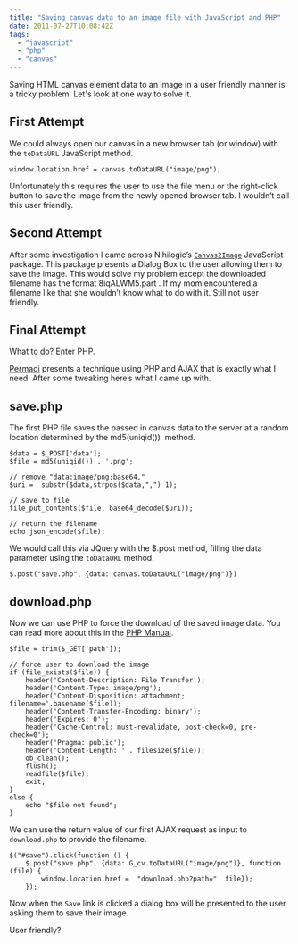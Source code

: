 ```yaml
---
title: "Saving canvas data to an image file with JavaScript and PHP"
date: 2011-07-27T10:08:42Z
tags:
  - "javascript"
  - "php"
  - "canvas"
---
```


Saving HTML canvas element data to an image in a user friendly manner is a tricky problem. Let's look at one way to solve it.

<!--more-->

## First Attempt

We could always open our canvas in a new browser tab (or window) with the `toDataURL` JavaScript method.

    window.location.href = canvas.toDataURL("image/png");

Unfortunately this requires the user to use the file menu or the right-click button to save the image from the newly opened browser tab. I wouldn’t call this user friendly.

## Second Attempt

After some investigation I came across Nihilogic’s [`Canvas2Image`][1] JavaScript package. This package presents a Dialog Box to the user allowing them to save the image. This would solve my problem except the downloaded filename has the format 8iqALWM5.part . If my mom encountered a filename like that she wouldn’t know what to do with it. Still not user friendly.

 [1]: http://www.nihilogic.dk/labs/canvas2image/

## Final Attempt

What to do? Enter PHP.

[Permadi][2] presents a technique using PHP and AJAX that is exactly what I need. After some tweaking here’s what I came up with.

 [2]: http://www.permadi.com/blog/2010/10/html5-saving-canvas-image-data-using-php-and-ajax/

## save.php

The first PHP file saves the passed in canvas data to the server at a random location determined by the md5(uniqid())  method.

    $data = $_POST['data'];
    $file = md5(uniqid()) . '.png';
    
    // remove "data:image/png;base64,"
    $uri =  substr($data,strpos($data,",") 1);
    
    // save to file
    file_put_contents($file, base64_decode($uri));
    
    // return the filename
    echo json_encode($file);

We would call this via JQuery with the $.post method, filling the data parameter using the `toDataURL` method.

    $.post("save.php", {data: canvas.toDataURL("image/png")})

## download.php

Now we can use PHP to force the download of the saved image data. You can read more about this in the [PHP Manual][3].

 [3]: http://php.net/manual/en/function.readfile.php

    $file = trim($_GET['path']);
    
    // force user to download the image
    if (file_exists($file)) {
        header('Content-Description: File Transfer');
        header('Content-Type: image/png');
        header('Content-Disposition: attachment; filename='.basename($file));
        header('Content-Transfer-Encoding: binary');
        header('Expires: 0');
        header('Cache-Control: must-revalidate, post-check=0, pre-check=0');
        header('Pragma: public');
        header('Content-Length: ' . filesize($file));
        ob_clean();
        flush();
        readfile($file);
        exit;
    }
    else {
        echo "$file not found";
    }

We can use the return value of our first AJAX request as input to `download.php` to provide the filename.

    $("#save").click(function () {
        $.post("save.php", {data: G_cv.toDataURL("image/png")}, function (file) {
            window.location.href =  "download.php?path="  file});
        });

Now when the `Save` link is clicked a dialog box will be presented to the user asking them to save their image.

User friendly?
